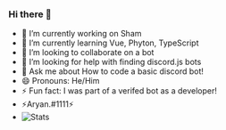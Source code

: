 ### Hi there 👋
- 🔭 I’m currently working on Sham
- 🌱 I’m currently learning Vue, Phyton, TypeScript 
- 👯 I’m looking to collaborate on a bot 
- 🤔 I’m looking for help with finding discord.js bots
- 💬 Ask me about How to code a basic discord bot!
- 😄 Pronouns: He/Him
- ⚡ Fun fact: I was part of a verifed bot as a developer!
- ⚡Aryan.#1111⚡
- ![Stats](https://github-readme-stats.vercel.app/api?username=legendaryemoji&show_icons=false&theme=radical)



